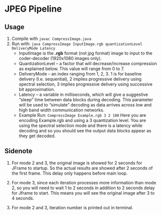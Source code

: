 # JPEG Pipeline
## Usage
1. Compile with `javac CompressImage.java`
2. Run with:  `java CompressImage InputImage.rgb quantizationLevel DeliveryMode Latency`
	 - InputImage is the **.rgb** format (not jpg format) image to input to the coder-decoder (1920x1080 images only).
	 - QuantizationLevel – a factor that will decrease/increase compression as explained below. This value will range from 0 to 7.
	 - DeliveryMode – an index ranging from 1, 2, 3. 1 is for baseline delivery (I.e. sequential), 2 implies progressive delivery using spectral selection, 3 implies progressive delivery using successive bit approximation.
	 - Latency – a variable in milliseconds, which will give a suggestive “sleep” time between data blocks during decoding. This parameter will be used to “simulate” decoding as data arrives across low and high band width communication networks.
	 - Example Run: `CompressImage Example.rgb 3 2 100`  Here you are encoding Example.rgb and using a 3 quantization level. You are using the spectral selection mode and there is a latency while decoding and so you should see the output data blocks appear as they get decoded.

## Sidenote
1. For mode 2 and 3, the original image is showed for 2 seconds for JFrame to startup. So the actual results are showed after 2 seconds of the first frame. This delay only happens before main loop.

3. For mode 3, since each iteration processes more information than mode 2, so you will need to wait 1 to 2 seconds in addition to 2 seconds delay for Jframe to start. This means you will see the original image after 3 to 4 seconds.

3. For mode 2 and 3, iteration number is printed out in terminal.
